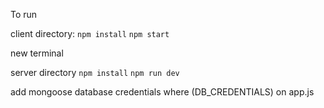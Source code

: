 To run

client directory:
`npm install`
`npm start`

new terminal

server directory
`npm install`
`npm run dev`

add mongoose database credentials where (DB_CREDENTIALS) on app.js
